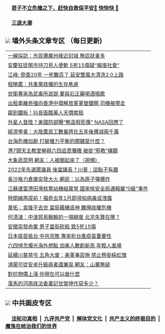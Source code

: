 
 ### &nbsp;&nbsp;&nbsp;&nbsp; [君子不立危樯之下，赶快自救保平安🍎 快快快 📩](https://github.com/pwgy/td/blob/master/README.md)

 ### &nbsp;&nbsp;&nbsp;&nbsp; [三退大潮](https://ww3.xkide.work/?key=zuuelqyfglsfjmgm&pin=65881581&ag=ogQuit&from=pw2) 

## <img src="https://img.icons8.com/cute-clipart/2x/circled-right.png"> 墙外头条文章专区 （每日更新)

<Table>
<tr><td colspan="2" align="left"><a href="https://www.cheuw.work/?name=c1442535&key=payedyunruhydnqd&from=pw2">一線採訪：市民爆廣州接近封城 無症狀者多
</a></td></tr>
<tr><td colspan="2" align="left"><a href="https://www.cheuw.work/?name=c1442548&key=payedyunruhydnqd&from=pw2">安慶狂徒鬧市持刀見人便斬 5死15傷疑“報復社會”
</a></td></tr>
<tr><td colspan="2" align="left"><a href="https://www.cheuw.work/?name=c1442498&key=payedyunruhydnqd&from=pw2">江峰: 倒查20年 一死難百了 延安整風大清洗2.0上路
</a></td></tr>
<tr><td colspan="2" align="left"><a href="https://www.cheuw.work/?name=c1442521&key=payedyunruhydnqd&from=pw2">程曉農：共產黨政權的生存焦慮
</a></td></tr>
<tr><td colspan="2" align="left"><a href="https://www.cheuw.work/?name=c1442519&key=payedyunruhydnqd&from=pw2">世衛專家為武毒所遊說 要與石正麗喝酒唱歌
</a></td></tr>
<tr><td colspan="2" align="left"><a href="https://www.cheuw.work/?name=c1442496&key=payedyunruhydnqd&from=pw2">出租車離奇撞向香港中環解放軍軍營鐵閘 司機被帶走
</a></td></tr>
<tr><td colspan="2" align="left"><a href="https://www.cheuw.work/?name=c1442583&key=payedyunruhydnqd&from=pw2">踢到鐵板！抖音面臨萬人天價索賠
</a></td></tr>
<tr><td colspan="2" align="left"><a href="https://www.cheuw.work/?name=c1442544&key=payedyunruhydnqd&from=pw2">外星人登陸？美國防部曝“無造假影像” NASA回應了
</a></td></tr>
<tr><td colspan="2" align="left"><a href="https://www.cheuw.work/?name=c1442545&key=payedyunruhydnqd&from=pw2">經濟學者：大陸農民工數量將在五年後爆減兩千萬
</a></td></tr>
<tr><td colspan="2" align="left"><a href="https://www.cheuw.work/?name=c1442570&key=payedyunruhydnqd&from=pw2">台海危機加劇 打破權力平衡的關鍵是什麼？
</a></td></tr>
<tr><td colspan="2" align="left"><a href="https://www.cheuw.work/?name=c1442566&key=payedyunruhydnqd&from=pw2">港7間天主教堂舉辦六四追思彌撒 被掛“邪教”橫額
</a></td></tr>
<tr><td colspan="2" align="left"><a href="https://www.cheuw.work/?name=c1442578&key=payedyunruhydnqd&from=pw2">大象逛昆明  網友：人被圈起來了（視頻）
</a></td></tr>
<tr><td colspan="2" align="left"><a href="https://www.cheuw.work/?name=c1442494&key=payedyunruhydnqd&from=pw2">2022年先選眾議員 後當議長？川普：這點子有趣
</a></td></tr>
<tr><td colspan="2" align="left"><a href="https://www.cheuw.work/?name=c1442518&key=payedyunruhydnqd&from=pw2">長沙格力倉庫突發大火 網民：以為原子彈爆炸
</a></td></tr>
<tr><td colspan="2" align="left"><a href="https://www.cheuw.work/?name=c1442501&key=payedyunruhydnqd&from=pw2">江蘇連雲港田灣核電站機組異常 國家核安全局通報屬“0級”事件
</a></td></tr>
<tr><td colspan="2" align="left"><a href="https://www.cheuw.work/?name=c1442581&key=payedyunruhydnqd&from=pw2">時間線再提前！福奇去年1月即得知病毒或洩露
</a></td></tr>
<tr><td colspan="2" align="left"><a href="https://www.cheuw.work/?name=c1442526&key=payedyunruhydnqd&from=pw2">韋拓：袁隆平去世 當局藉機造神 難掩政權危機
</a></td></tr>
<tr><td colspan="2" align="left"><a href="https://www.cheuw.work/?name=c1442529&key=payedyunruhydnqd&from=pw2">何清漣：中澳貿易戰輸的一塌糊度 北京失算在哪？
</a></td></tr>
<tr><td colspan="2" align="left"><a href="https://www.cheuw.work/?name=c1442493&key=payedyunruhydnqd&from=pw2">安徽突發命案 男子當街砍殺 致5死15傷
</a></td></tr>
<tr><td colspan="2" align="left"><a href="https://www.cheuw.work/?name=c1442564&key=payedyunruhydnqd&from=pw2">日本疫苗抵台 中共完敗 專家析台產疫苗重要性
</a></td></tr>
<tr><td colspan="2" align="left"><a href="https://www.cheuw.work/?name=c1442549&key=payedyunruhydnqd&from=pw2">六四悼念燭光海外燃點 加美人數創新高 年輕人進場
</a></td></tr>
<tr><td colspan="2" align="left"><a href="https://www.cheuw.work/?name=c1442495&key=payedyunruhydnqd&from=pw2">延續川普禁令 五角大廈：美軍事設施 禁止懸掛綵虹旗
</a></td></tr>
<tr><td colspan="2" align="left"><a href="https://www.cheuw.work/?name=c1442539&key=payedyunruhydnqd&from=pw2">鴻蒙可從安卓升級兩者還兼容 網友：山寨無疑
</a></td></tr>
<tr><td colspan="2" align="left"><a href="https://www.cheuw.work/?name=c1442536&key=payedyunruhydnqd&from=pw2">對抗物價上漲 你現在可以做什麼
</a></td></tr>
<tr><td colspan="2" align="left"><a href="https://www.cheuw.work/?name=c1442609&key=payedyunruhydnqd&from=pw2">落馬的河南政法委書記甘榮坤作惡多少？
</a></td></tr>
 </Table>

 ## <img src="https://img.icons8.com/cute-clipart/2x/circled-right.png"> 中共画皮专区
 ### &nbsp;&nbsp;&nbsp;&nbsp; [法轮功真相](https://github.com/begood0513/basic/blob/master/README.md) &nbsp;|&nbsp; [九评共产党](https://github.com/begood0513/9ping.md/blob/master/README.md) &nbsp;|&nbsp; [解体党文化](https://github.com/begood0513/jtdwh.md/blob/master/README.md)   &nbsp;|&nbsp; [共产主义的终极目的](https://github.com/begood0513/gczydzjmd.md/blob/master/README.md) &nbsp;|&nbsp; [魔鬼在统治我们的世界](https://github.com/begood0513/gczydzjmd.md/blob/master/README.md) 
